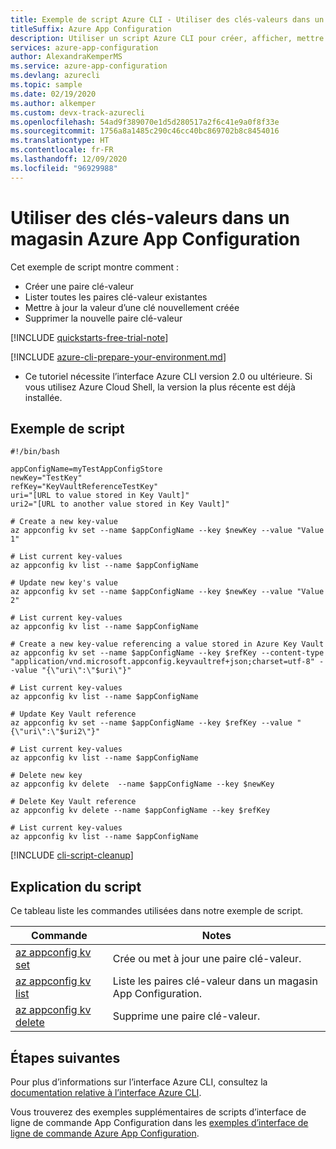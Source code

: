 ```yaml
---
title: Exemple de script Azure CLI - Utiliser des clés-valeurs dans un magasin Azure App Configuration
titleSuffix: Azure App Configuration
description: Utiliser un script Azure CLI pour créer, afficher, mettre à jour et supprimer des valeurs de clés dans le magasin App Configuration
services: azure-app-configuration
author: AlexandraKemperMS
ms.service: azure-app-configuration
ms.devlang: azurecli
ms.topic: sample
ms.date: 02/19/2020
ms.author: alkemper
ms.custom: devx-track-azurecli
ms.openlocfilehash: 54ad9f389070e1d5d280517a2f6c41e9a0f8f33e
ms.sourcegitcommit: 1756a8a1485c290c46cc40bc869702b8c8454016
ms.translationtype: HT
ms.contentlocale: fr-FR
ms.lasthandoff: 12/09/2020
ms.locfileid: "96929988"
---
```

# <a name="work-with-key-values-in-an-azure-app-configuration-store"></a>Utiliser des clés-valeurs dans un magasin Azure App Configuration

Cet exemple de script montre comment :
* Créer une paire clé-valeur
* Lister toutes les paires clé-valeur existantes
* Mettre à jour la valeur d’une clé nouvellement créée
* Supprimer la nouvelle paire clé-valeur

[!INCLUDE [quickstarts-free-trial-note](../../../includes/quickstarts-free-trial-note.md)]

[!INCLUDE [azure-cli-prepare-your-environment.md](../../../includes/azure-cli-prepare-your-environment.md)]

 - Ce tutoriel nécessite l’interface Azure CLI version 2.0 ou ultérieure. Si vous utilisez Azure Cloud Shell, la version la plus récente est déjà installée.
## <a name="sample-script"></a>Exemple de script

```azurecli-interactive
#!/bin/bash

appConfigName=myTestAppConfigStore
newKey="TestKey"
refKey="KeyVaultReferenceTestKey"
uri="[URL to value stored in Key Vault]"
uri2="[URL to another value stored in Key Vault]"

# Create a new key-value 
az appconfig kv set --name $appConfigName --key $newKey --value "Value 1"

# List current key-values
az appconfig kv list --name $appConfigName

# Update new key's value
az appconfig kv set --name $appConfigName --key $newKey --value "Value 2"

# List current key-values
az appconfig kv list --name $appConfigName

# Create a new key-value referencing a value stored in Azure Key Vault
az appconfig kv set --name $appConfigName --key $refKey --content-type "application/vnd.microsoft.appconfig.keyvaultref+json;charset=utf-8" --value "{\"uri\":\"$uri\"}"

# List current key-values
az appconfig kv list --name $appConfigName

# Update Key Vault reference
az appconfig kv set --name $appConfigName --key $refKey --value "{\"uri\":\"$uri2\"}"

# List current key-values
az appconfig kv list --name $appConfigName

# Delete new key
az appconfig kv delete  --name $appConfigName --key $newKey

# Delete Key Vault reference
az appconfig kv delete --name $appConfigName --key $refKey

# List current key-values
az appconfig kv list --name $appConfigName
```

[!INCLUDE [cli-script-cleanup](../../../includes/cli-script-clean-up.md)]

## <a name="script-explanation"></a>Explication du script

Ce tableau liste les commandes utilisées dans notre exemple de script. 

| Commande | Notes |
|---|---|
| [az appconfig kv set](/cli/azure/appconfig/kv#az-appconfig-kv-set) | Crée ou met à jour une paire clé-valeur. |
| [az appconfig kv list](/cli/azure/appconfig/kv#az-appconfig-kv-list) | Liste les paires clé-valeur dans un magasin App Configuration. |
| [az appconfig kv delete](/cli/azure/appconfig/kv#az-appconfig-kv-delete) | Supprime une paire clé-valeur. |

## <a name="next-steps"></a>Étapes suivantes

Pour plus d’informations sur l’interface Azure CLI, consultez la [documentation relative à l’interface Azure CLI](/cli/azure).

Vous trouverez des exemples supplémentaires de scripts d’interface de ligne de commande App Configuration dans les [exemples d’interface de ligne de commande Azure App Configuration](../cli-samples.md).
